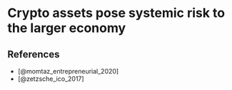 # Crypto assets pose systemic risk to the larger economy

## References
* [@momtaz_entrepreneurial_2020]
* [@zetzsche_ico_2017]